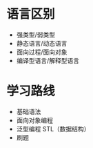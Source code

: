 # 语言区别
+ 强类型/弱类型
+ 静态语言/动态语言
+ 面向过程/面向对象
+ 编译型语言/解释型语言
# 学习路线
+ 基础语法
+ 面向对象编程
+ 泛型编程 STL（数据结构）
+ 刷题
